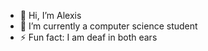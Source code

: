 - 👋 Hi, I’m Alexis
- 🌱 I’m currently a computer science student
- ⚡ Fun fact: I am deaf in both ears

<!---
afhopkins/afhopkins is a ✨ special ✨ repository because its `README.md` (this file) appears on your GitHub profile.
You can click the Preview link to take a look at your changes.
--->
